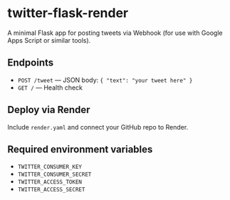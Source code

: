 # twitter-flask-render

A minimal Flask app for posting tweets via Webhook (for use with Google Apps Script or similar tools).

## Endpoints

- `POST /tweet` — JSON body: `{ "text": "your tweet here" }`
- `GET /` — Health check

## Deploy via Render

Include `render.yaml` and connect your GitHub repo to Render.

## Required environment variables

- `TWITTER_CONSUMER_KEY`
- `TWITTER_CONSUMER_SECRET`
- `TWITTER_ACCESS_TOKEN`
- `TWITTER_ACCESS_SECRET`
